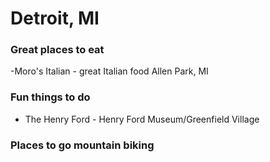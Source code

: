 # Detroit, MI

### Great places to eat

-Moro's Italian - great Italian food Allen Park, MI

### Fun things to do

- The Henry Ford - Henry Ford Museum/Greenfield Village

### Places to go mountain biking

